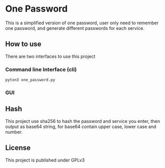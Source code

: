 # One Password
This is a simplified version of one password, user only need to remember one password, and generate different passwords for each service.

## How to use
There are two interfaces to use this project

### Command line Interface (cli)

	pyton3 one_password.py
	
### GUI


## Hash
This project use sha256 to hash the password and service you enter, then output as base64 string, for base64 contain upper case, lower case and number.

## License
This project is published under GPLv3